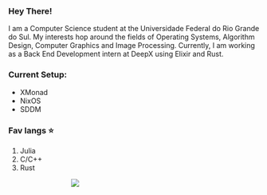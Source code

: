 ### Hey There!

I am a Computer Science student at the Universidade Federal do Rio Grande do Sul. My interests hop around the fields of Operating Systems, Algorithm Design, Computer Graphics and Image Processing. Currently, I am working as a Back End Development intern at DeepX using Elixir and Rust.

### Current Setup:

- XMonad
- NixOS
- SDDM

### Fav langs ⭐

1. Julia
2. C/C++
3. Rust

<img  style="margin-left: 25%;" src="https://github-readme-stats.vercel.app/api?username=GuilhermeHaetinger&include_all_commits=true&show_icons=true&hide_title=true&hide_border=true&theme=gradient&bg_color=30,e96443,904e95&title_color=fff&text_color=fff" />
